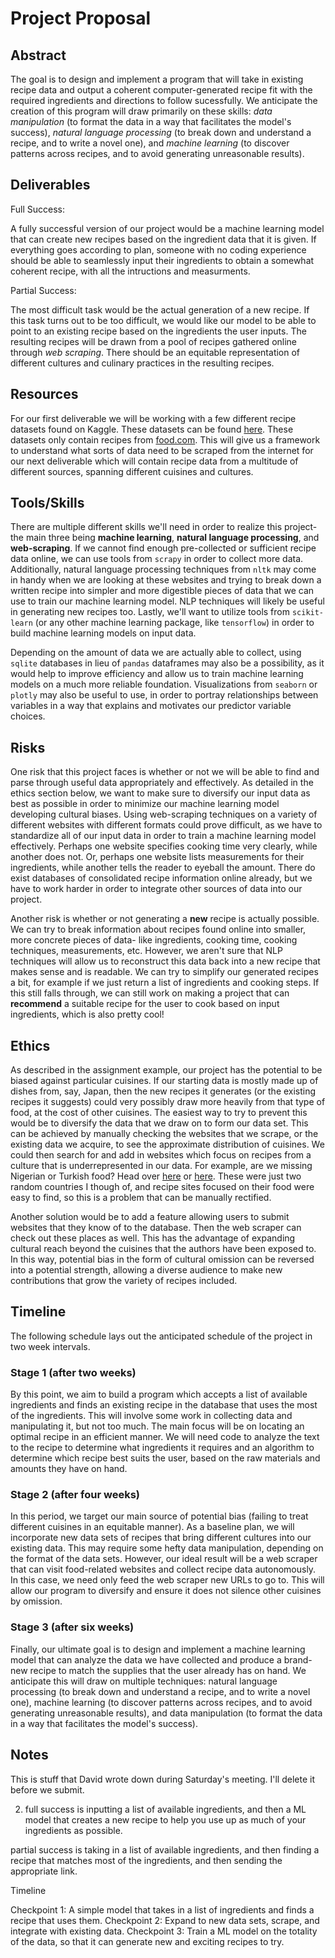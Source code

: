 # Project Proposal
## Abstract
The goal is to design and implement a program that will take in existing recipe data and output a coherent computer-generated recipe fit with the required ingredients and directions to follow sucessfully. We anticipate the creation of this program will draw primarily on these skills: _data manipulation_ (to format the data in a way that facilitates the model's success), _natural language processing_ (to break down and understand a recipe, and to write a novel one), and _machine learning_ (to discover patterns across recipes, and to avoid generating unreasonable results).
## Deliverables
Full Success: 

A fully successful version of our project would be a machine learning model that can create new recipes based on the ingredient data that it is given. If everything goes according to plan, someone with no coding experience should be able to seamlessly input their ingredients to obtain a somewhat coherent recipe, with all the intructions and measurments. 

Partial Success: 

The most difficult task would be the actual generation of a new recipe. If this task turns out to be too difficult, we would like our model to be able to point to an existing recipe based on the ingredients the user inputs. The resulting recipes will be drawn from a pool of recipes gathered online through _web scraping_. There should be an equitable representation of different cultures and culinary practices in the resulting recipes. 
## Resources
For our first deliverable we will be working with a few different recipe datasets found on Kaggle. These datasets can be found [here](https://www.kaggle.com/shuyangli94/food-com-recipes-and-user-interactions?select=PP_recipes.csv). These datasets only contain recipes from [food.com](https://www.food.com/). This will give us a framework to understand what sorts of data need to be scraped from the internet for our next deliverable which will contain recipe data from a multitude of different sources, spanning different cuisines and cultures.
## Tools/Skills

There are multiple different skills we'll need in order to realize this project- the main three being __machine learning__, __natural language processing__, and __web-scraping__. If we cannot find enough pre-collected or sufficient recipe data online, we can use tools from `scrapy` in order to collect more data. Additionally, natural language processing techniques from `nltk` may come in handy when we are looking at these websites and trying to break down a written recipe into simpler and more digestible pieces of data that we can use to train our machine learning model. NLP techniques will likely be useful in generating new recipes too. Lastly, we'll want to utilize tools from `scikit-learn` (or any other machine learning package, like `tensorflow`) in order to build machine learning models on input data.

Depending on the amount of data we are actually able to collect, using `sqlite` databases in lieu of `pandas` dataframes may also be a possibility, as it would help to improve efficiency and allow us to train machine learning models on a much more reliable foundation. Visualizations from `seaborn` or `plotly` may also be useful to use, in order to portray relationships between variables in a way that explains and motivates our predictor variable choices.
## Risks
One risk that this project faces is whether or not we will be able to find and parse through useful data appropriately and effectively. As detailed in the ethics section below, we want to make sure to diversify our input data as best as possible in order to minimize our machine learning model developing cultural biases. Using web-scraping techniques on a variety of different websites with different formats could prove difficult, as we have to standardize all of our input data in order to train a machine learning model effectively. Perhaps one website specifies cooking time very clearly, while another does not. Or, perhaps one website lists measurements for their ingredients, while another tells the reader to eyeball the amount. There do exist databases of consolidated recipe information online already, but we have to work harder in order to integrate other sources of data into our project.

Another risk is whether or not generating a __new__ recipe is actually possible. We can try to break information about recipes found online into smaller, more concrete pieces of data- like ingredients, cooking time, cooking techniques, measurements, etc. However, we aren't sure that NLP techniques will allow us to reconstruct this data back into a new recipe that makes sense and is readable. We can try to simplify our generated recipes a bit, for example if we just return a list of ingredients and cooking steps. If this still falls through, we can still work on making a project that can __recommend__ a suitable recipe for the user to cook based on input ingredients, which is also pretty cool!
## Ethics
As described in the assignment example, our project has the potential to be biased against particular cuisines. If our starting data is mostly made up of dishes from, say, Japan, then the new recipes it generates (or the existing recipes it suggests) could very possibly draw more heavily from that type of food, at the cost of other cuisines. The easiest way to try to prevent this would be to diversify the data that we draw on to form our data set. This can be achieved by manually checking the websites that we scrape, or the existing data we acquire, to see the approximate distribution of cuisines. We could then search for and add in websites which focus on recipes from a culture that is underrepresented in our data. For example, are we missing Nigerian or Turkish food? Head over [here](https://www.allnigerianrecipes.com/) or [here](https://www.turkfoodsrecipes.com/). These were just two random countries I though of, and recipe sites focused on their food were easy to find, so this is a problem that can be manually rectified.

Another solution would be to add a feature allowing users to submit websites that they know of to the database. Then the web scraper can check out these places as well. This has the advantage of expanding cultural reach beyond the cuisines that the authors have been exposed to. In this way, potential bias in the form of cultural omission can be reversed into a potential strength, allowing a diverse audience to make new contributions that grow the variety of recipes included.

## Timeline
The following schedule lays out the anticipated schedule of the project in two week intervals.

### Stage 1 (after two weeks)
By this point, we aim to build a program which accepts a list of available ingredients and finds an existing recipe in the database that uses the most of the ingredients. This will involve some work in collecting data and manipulating it, but not too much. The main focus will be on locating an optimal recipe in an efficient manner. We will need code to analyze the text to the recipe to determine what ingredients it requires and an algorithm to determine which recipe best suits the user, based on the raw materials and amounts they have on hand.
### Stage 2 (after four weeks)
In this period, we target our main source of potential bias (failing to treat different cuisines in an equitable manner). As a baseline plan, we will incorporate new data sets of recipes that bring different cultures into our existing data. This may require some hefty data manipulation, depending on the format of the data sets. However, our ideal result will be a web scraper that can visit food-related websites and collect recipe data autonomously. In this case, we need only feed the web scraper new URLs to go to. This will allow our program to diversify and ensure it does not silence other cuisines by omission.
### Stage 3 (after six weeks)
Finally, our ultimate goal is to design and implement a machine learning model that can analyze the data we have collected and produce a brand-new recipe to match the supplies that the user already has on hand. We anticipate this will draw on multiple techniques: natural language processing (to break down and understand a recipe, and to write a novel one), machine learning (to discover patterns across recipes, and to avoid generating unreasonable results), and data manipulation (to format the data in a way that facilitates the model's success).

## Notes
This is stuff that David wrote down during Saturday's meeting. I'll delete it before we submit.

2. full success is inputting a list of available ingredients, and then a ML model that creates a new recipe to help you use up as much of your ingredients as possible.

partial success is taking in a list of available ingredients, and then finding a recipe that matches most of the ingredients, and then sending the appropriate link.

Timeline

Checkpoint 1: A simple model that takes in a list of ingredients and finds a recipe that uses them.
Checkpoint 2: Expand to new data sets, scrape, and integrate with existing data.
Checkpoint 3: Train a ML model on the totality of the data, so that it can generate new and exciting recipes to try.
